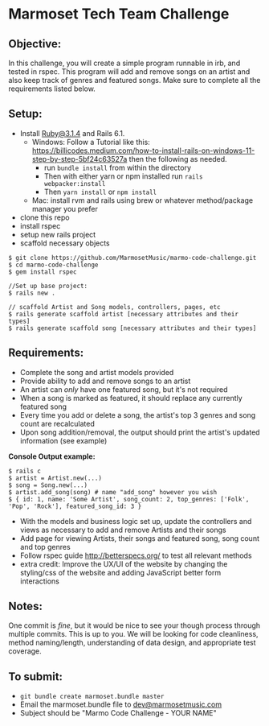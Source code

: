 # Marmoset Tech Team Challenge

## Objective:

In this challenge, you will create a simple program runnable in irb, and tested in rspec. This program will add and remove songs on an artist and also keep track of genres and featured songs. Make sure to complete all the requirements listed below.

## Setup:

* Install Ruby@3.1.4 and Rails 6.1.
    * Windows: Follow a Tutorial like this: https://billicodes.medium.com/how-to-install-rails-on-windows-11-step-by-step-5bf24c63527a then the following as needed.
        * run `bundle install` from within the directory
        * Then with either yarn or npm installed run `rails webpacker:install`
        * Then `yarn install` or `npm install`
    * Mac: install rvm and rails using brew or whatever method/package manager you prefer
* clone this repo
* install rspec
* setup new rails project
* scaffold necessary objects

```
$ git clone https://github.com/MarmosetMusic/marmo-code-challenge.git
$ cd marmo-code-challenge
$ gem install rspec

//Set up base project:
$ rails new .

// scaffold Artist and Song models, controllers, pages, etc
$ rails generate scaffold artist [necessary attributes and their types] 
$ rails generate scaffold song [necessary attributes and their types] 
```

## Requirements:

* Complete the song and artist models provided
* Provide ability to add and remove songs to an artist
* An artist can *only* have one featured song, but it's not required
* When a song is marked as featured, it should replace any currently featured song
* Every time you add or delete a song, the artist's top 3 genres and song count are recalculated
* Upon song addition/removal, the output should print the artist's updated information (see example)

**Console Output example:**

```
$ rails c
$ artist = Artist.new(...)
$ song = Song.new(...)
$ artist.add_song(song) # name "add_song" however you wish
$ { id: 1, name: 'Some Artist', song_count: 2, top_genres: ['Folk', 'Pop', 'Rock'], featured_song_id: 3 }
```

* With the models and business logic set up, update the controllers and views as necessary to add and remove Artists and their songs
* Add page for viewing Artists, their songs and featured song, song count and top genres
* Follow rspec guide http://betterspecs.org/ to test all relevant methods
* extra credit: Improve the UX/UI of the website by changing the styling/css of the website and adding JavaScript better form interactions

## Notes:

One commit is _fine_, but it would be nice to see your though process through multiple commits. This is up to you.
We will be looking for code cleanliness, method naming/length, understanding of data design, and appropriate test coverage.

## To submit:

* `git bundle create marmoset.bundle master`
* Email the marmoset.bundle file to dev@marmosetmusic.com
* Subject should be "Marmo Code Challenge - YOUR NAME"
